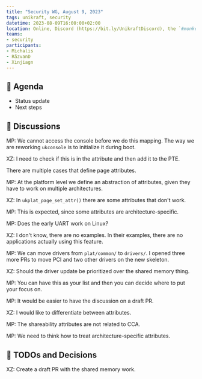 ```yaml
---
title: "Security WG, August 9, 2023"
tags: unikraft, security
datetime: 2023-08-09T16:00:00+02:00
location: Online, Discord (https://bit.ly/UnikraftDiscord), the `#monkey-business` voice channel
teams:
- security
participants:
- Michalis
- RăzvanD
- Xinjiagn
---
```


## :dart: Agenda

- Status update
- Next steps

## :closed_book: Discussions

MP: We cannot access the console before we do this mapping.
The way we are reworking `ukconsole` is to initialize it during boot.

XZ: I need to check if this is in the attribute and then add it to the PTE.

There are multiple cases that define page attributes.

MP: At the platform level we define an abstraction of attributes, given they have to work on multiple architectures.

XZ: In `ukplat_page_set_attr()` there are some attributes that don't work.

MP: This is expected, since some attributes are architecture-specific.

MP: Does the early UART work on Linux?

XZ: I don't know, there are no examples.
In their examples, there are no applications actually using this feature.

MP: We can move drivers from `plat/common/` to `drivers/`.
I opened three more PRs to move PCI and two other drivers on the new skeleton.

XZ: Should the driver update be prioritized over the shared memory thing.

MP: You can have this as your list and then you can decide where to put your focus on.

MP: It would be easier to have the discussion on a draft PR.

XZ: I would like to differentiate between attributes.

MP: The shareability attributes are not related to CCA.

MP: We need to think how to treat architecture-specific attributes.

## :wrench: TODOs and Decisions

XZ: Create a draft PR with the shared memory work.
